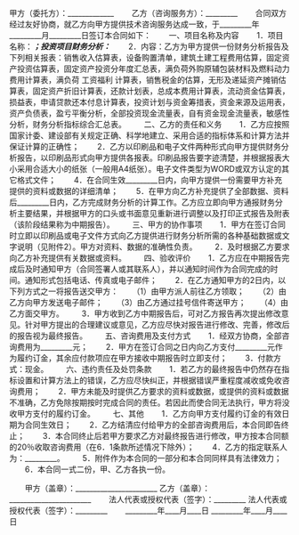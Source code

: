 
 


甲方（委托方）：_____________ 　　乙方（咨询服务方）：_________
　　合同双方经过友好协商，就乙方向甲方提供技术咨询服务达成一致，于_________年_________月_________日签订本合同如下：
　　一、项目名称及内容
　　1．项目名称：_________；投资项目财务分析：_________
　　2．内容：乙方为甲方提供一份财务分析报告及下列相关报表：销售收入估算表，设备购置清单，建筑土建工程费用估算，固定资产投资估算表，固定资产投资分年度汇总表，满负荷外购原辅包装材料及燃料动力费用计算表，满负荷
工资福利
计算表，销售税金的估算，无形及递延资产摊销估算表，固定资产折旧计算表，还款计划表，总成本费用计算表，流动资金估算表，损益表，申请贷款还本付息计算表，投资计划与资金筹措表，资金来源及运用表，资产负债表，盈亏平衡分析，全部投资现金流量表，自有资金现金流量表，敏感性分析，财务分析指标综合汇总表。
　　二、乙方的责任和义务
　　1．乙方应按照国家计委、建设部有关规定正确、科学地建立、采用合适的指标体系和计算方法并保证计算的正确性；
　　2．乙方以印刷品和电子文件两种形式向甲方提供财务分析报告，以印刷品形式向甲方提供各报表。印刷品报告要字迹清楚，并根据报表大小采用合适大小的纸张（一般用A4纸张）。电子文件类型为WORD或双方认定的其它格式文件；
　　4．在合同生效_________日内，向甲方提供一份需要甲方补充提供的资料或数据的详细清单；
　　5．在甲方向乙方补充提供了全部数据、资料后_________日内，乙方完成财务分析的计算工作。乙方应立即向甲方通报财务分析主要结果，并根据甲方的口头或书面意见重新进行调整以及打印正式报告及附表（该阶段结果称为中期报告）。
　　三、甲方的协作事项
　　1．甲方在签订合同时立即以印刷品或电子文件方式向乙方提供进行财务分析所需的各种基础数据或文字说明（见附件2）。甲方对资料、数据的准确性负责。
　　2．及时根据乙方要求向乙方补充提供有关数据或资料。
　　四、验收评价
　　1．乙方应在中期报告完成后及时通知甲方（合同签署人或其联系人），并以通知时间作为合同完成的时间。通知形式包括电话、传真或电子邮件；
　　2．在乙方通知甲方的2日内，以下列方式之一将报告送交甲方：
　　（1）由甲方派人前往乙方领取；
　　（2）由乙方向甲方发送电子邮件；
　　（3）由乙方通过挂号信件寄送甲方；
　　（4）由乙方面交甲方。
　　3．甲方收到乙方中期报告后，可对乙方报告再次提出修改意见。针对甲方提出的合理建议或意见，乙方应尽快对报告进行修改、完善，修改后的报告视为最终报告。
　　五、咨询费用及支付方式
　　1．经双方协商，全部咨询费用为_________元；
　　2．甲方在签订合同之日内向乙方支付_________元作为履约订金，其余应付款项应在甲方接收中期报告时立即支付；
　　3．付款方式：现金。
　　六、违约责任及处罚条款
　　1．若乙方的最终报告中仍然存在指标设置和计算方法上的错误，乙方应尽快纠正，并根据错误严重程度减收或免收咨询费用；
　　2．甲方未能及时提供乙方要求的资料或数据，或提供的资料或数据不准确，乙方免除按期按时完成合同的责任。若因此而使合同无法执行，甲方将没收甲方支付的履约订金。
　　七、其他
　　1．乙方向甲方支付履约订金的有效日期为合同生效日；
　　2．乙方结清应付给甲方的全部咨询费用后，本合同即告终止；
　　3．本合同终止后若甲方要求乙方对最终报告进行修改，甲方按本合同额的20％收取咨询费用（在6．1条款所述情况下除外）；
　　4．乙方的指定联系人为：_________。
　　5．附件作为本合同的一部分和本合同同样具有法律效力；
　　6．本合同一式二份，甲、乙方各执一份。

　　甲方（盖章）：_______________________   乙方（盖章）：_______________________
　　法人代表或授权代表（签字）：_________   法人代表或授权代表（签字）：_________
　　_________年____月____日                 _________年____月____日

 


 

 
 
 
 
 
  


  
 

  


  


  
 
 
 
 

